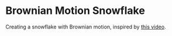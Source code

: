 # Brownian Motion Snowflake
Creating a snowflake with Brownian motion, inspired by [this video](https://www.youtube.com/watch?v=XUA8UREROYE).